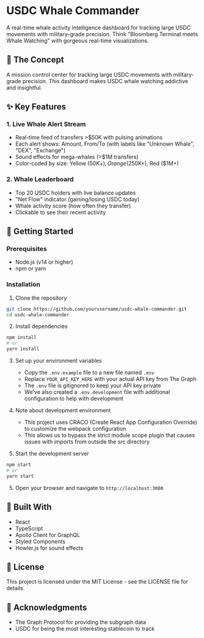 # USDC Whale Commander

A real-time whale activity intelligence dashboard for tracking large USDC movements with military-grade precision. Think "Bloomberg Terminal meets Whale Watching" with gorgeous real-time visualizations.

## 🎯 The Concept

A mission control center for tracking large USDC movements with military-grade precision. This dashboard makes USDC whale watching addictive and insightful.

## ✨ Key Features

### 1. Live Whale Alert Stream
- Real-time feed of transfers >$50K with pulsing animations
- Each alert shows: Amount, From/To (with labels like "Unknown Whale", "DEX", "Exchange")
- Sound effects for mega-whales (>$1M transfers)
- Color-coded by size: Yellow ($50K+), Orange ($250K+), Red ($1M+)

### 2. Whale Leaderboard
- Top 20 USDC holders with live balance updates
- "Net Flow" indicator (gaining/losing USDC today)
- Whale activity score (how often they transfer)
- Clickable to see their recent activity


## 🚀 Getting Started

### Prerequisites
- Node.js (v14 or higher)
- npm or yarn

### Installation

1. Clone the repository
```bash
git clone https://github.com/yourusername/usdc-whale-commander.git
cd usdc-whale-commander
```

2. Install dependencies
```bash
npm install
# or
yarn install
```

3. Set up your environment variables
   - Copy the `.env.example` file to a new file named `.env`
   - Replace `YOUR_API_KEY_HERE` with your actual API key from The Graph
   - The `.env` file is gitignored to keep your API key private
   - We've also created a `.env.development` file with additional configuration to help with development

4. Note about development environment
   - This project uses CRACO (Create React App Configuration Override) to customize the webpack configuration
   - This allows us to bypass the strict module scope plugin that causes issues with imports from outside the src directory

4. Start the development server
```bash
npm start
# or
yarn start
```

5. Open your browser and navigate to `http://localhost:3000`

## 🔧 Built With
- React
- TypeScript
- Apollo Client for GraphQL
- Styled Components
- Howler.js for sound effects

## 📝 License
This project is licensed under the MIT License - see the LICENSE file for details.

## 🙏 Acknowledgments
- The Graph Protocol for providing the subgraph data
- USDC for being the most interesting stablecoin to track
